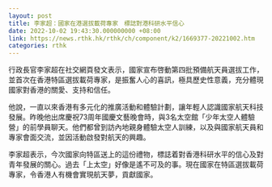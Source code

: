 ```yaml
---
layout: post
title: 李家超：國家在港選拔載荷專家　標誌對港科研水平信心
date: 2022-10-02 19:43:30.000000000 +08:00
link: https://news.rthk.hk/rthk/ch/component/k2/1669377-20221002.htm
categories: rthk
---
```


行政長官李家超在社交網頁發文表示，國家宣布啓動第四批預備航天員選拔工作，並首次在香港特區選拔載荷專家，是振奮人心的喜訊，極具歷史性意義，充分體現國家對香港的關愛、支持和信任。

他說，一直以來香港有多元化的推廣活動和體驗計劃，讓年輕人認識國家航天科技發展。昨晚他出席慶祝73周年國慶文藝晚會時，與3名太空館「少年太空人體驗營」的前學員聊天。他們都曾到訪內地親身體驗太空人訓練，以及與國家航天員和專家會面交流，並因活動啟發對航天的興趣。

李家超表示，今次國家向特區送上的這份禮物，標誌着對香港科研水平的信心及對青年發展的關心。過去「上太空」好像是遙不可及的事。現在國家在特區選拔載荷專家，令香港人有機會實現航天夢，貢獻國家。
